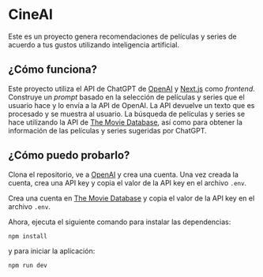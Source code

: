 # CineAI

Este es un proyecto genera recomendaciones de películas y series de acuerdo a tus gustos utilizando inteligencia artificial.

## ¿Cómo funciona?

Este proyecto utiliza el API de ChatGPT de [OpenAI](https://openai.com/) y [Next.js](https://nextjs.org) como _frontend_. Construye un _prompt_ basado en la selección de películas y series que el usuario hace y lo envía a la API de OpenAI. La API devuelve un texto que es procesado y se muestra al usuario. La búsqueda de películas y series se hace utilizando la API de [The Movie Database](https://www.themoviedb.org/), así como para obtener la información de las películas y series sugeridas por ChatGPT.

## ¿Cómo puedo probarlo?

Clona el repositorio, ve a [OpenAI](https://openai.com/) y crea una cuenta. Una vez creada la cuenta, crea una API key y copia el valor de la API key en el archivo `.env`.

Crea una cuenta en [The Movie Database](https://www.themoviedb.org/) y copia el valor de la API key en el archivo `.env`.

Ahora, ejecuta el siguiente comando para instalar las dependencias:

```bash
npm install
```

y para iniciar la aplicación:

```bash
npm run dev
```

